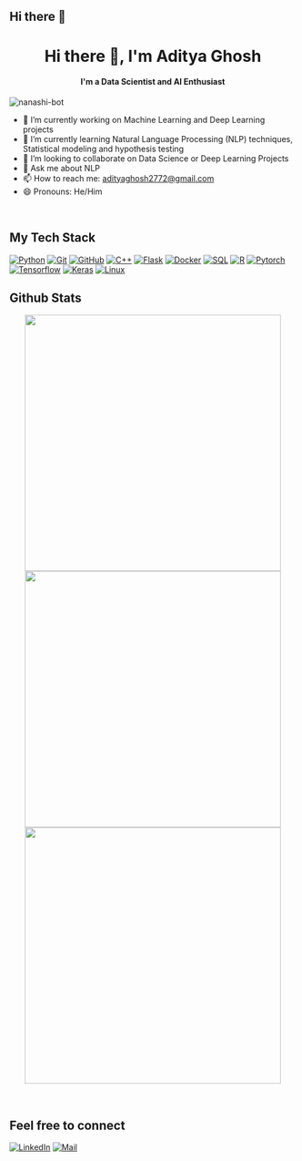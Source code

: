 ## Hi there 👋

<!--
**Nanashi-bot/Nanashi-bot** is a ✨ _special_ ✨ repository because its `README.md` (this file) appears on your GitHub profile.

Here are some ideas to get you started:

- 🔭 I’m currently working on ...
- 🌱 I’m currently learning ...
- 👯 I’m looking to collaborate on ...
- 🤔 I’m looking for help with ...
- 💬 Ask me about ...
- 📫 How to reach me: ...
- 😄 Pronouns: ...
- ⚡ Fun fact: ...
-->


<h1 align="center">Hi there 👋, I'm Aditya Ghosh</h1>
<h4 align="center">I'm a Data Scientist and AI Enthusiast</h4>
<p align="left"> <img src="https://komarev.com/ghpvc/?username=Nanashi-bot&color=blueviolet" alt="nanashi-bot" /> </p>

- 🔭 I’m currently working on Machine Learning and Deep Learning projects
- 🌱 I’m currently learning Natural Language Processing (NLP) techniques, Statistical modeling and hypothesis testing
- 👯 I’m looking to collaborate on Data Science or Deep Learning Projects
- 💬 Ask me about NLP
- 📫 How to reach me: adityaghosh2772@gmail.com
- 😄 Pronouns: He/Him

<br>

## My Tech Stack
[![Python](https://img.shields.io/badge/-Python-000?&logo=python)](https://github.com/shunphoenix55?tab=repositories&q=&type=&language=python)
[![Git](https://img.shields.io/badge/-Git-000?&logo=git)]()
[![GitHub](https://img.shields.io/badge/-GitHub-000?&logo=github)]()
[![C++](https://img.shields.io/badge/-C++-000?&logo=c%2b%2b&logoColor=00599C)](https://github.com/shunphoenix55?tab=repositories&q=&type=&language=c++)
[![Flask](https://img.shields.io/badge/-Flask-000?-&logo=flask)]()
[![Docker](https://img.shields.io/badge/-Docker-000?-&logo=docker)]()
[![SQL](https://img.shields.io/badge/-SQL-000?&logo=sql)]()
[![R](https://img.shields.io/badge/-R-000?&logo=r)]()
[![Pytorch](https://img.shields.io/badge/-Pytorch-000?&logo=pytorch)]()
[![Tensorflow](https://img.shields.io/badge/-Tensorflow-000?&logo=tensorflow)]()
[![Keras](https://img.shields.io/badge/-Keras-000?&logo=keras)]()
[![Linux](https://img.shields.io/badge/-Linux-000?&logo=linux)]()
<br>


## Github Stats
<p align="center">
	<img src="https://github-readme-stats.vercel.app/api?username=nanashi-bot&&show_icons=true&theme=synthwave&hide_border=true" max-width="100%" width="450px">
	<img src="https://github-readme-streak-stats.herokuapp.com/?user=nanashi-bot&theme=synthwave&hide_border=true" max-width="100%" width="450px">
	<img src="https://github-readme-stats.vercel.app/api/top-langs/?username=nanashi-bot&layout=compact&theme=synthwave&hide_border=true" max-width="100%" width="450px">
</p>
<br>


## Feel free to connect
[![LinkedIn](https://img.shields.io/badge/Linkedin-follow-informational?logo=linkedin&logoColor=white)](https://www.linkedin.com/in/aditya-ghosh-datascience)
[![Mail](https://img.shields.io/badge/Mail-critical?logo=gmail&logoColor=white)](mailto:adityaghosh2772@gmail.com)
